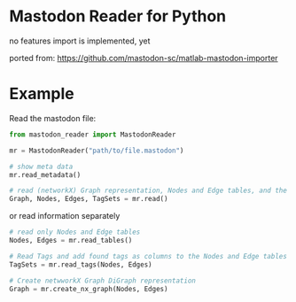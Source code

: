# Mastodon Reader for Python
no features import is implemented, yet

ported from: https://github.com/mastodon-sc/matlab-mastodon-importer

# Example
Read the mastodon file:
```python
from mastodon_reader import MastodonReader

mr = MastodonReader("path/to/file.mastodon")

# show meta data
mr.read_metadata()

# read (networkX) Graph representation, Nodes and Edge tables, and the tag set definitions
Graph, Nodes, Edges, TagSets = mr.read()

```
or read information separately

```python
# read only Nodes and Edge tables
Nodes, Edges = mr.read_tables()

# Read Tags and add found tags as columns to the Nodes and Edge tables
TagSets = mr.read_tags(Nodes, Edges)

# Create netwworkX Graph DiGraph representation
Graph = mr.create_nx_graph(Nodes, Edges)
```
